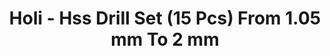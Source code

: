 ---
layout: product
title: "Holi - Hss Drill Set (15 Pcs) From 1.05 mm To 2 mm"
price: "TBA" 
desc: "N/A"
img_path: "/assets/img/HO102.jpg"
brand: "N/A"
available: false
special_offer: false
new: false
soon: false
cat: "070000"
subcat: "0N/A"
subsubcat: "0N/A"
sifra: "HO102"
popular: false
---